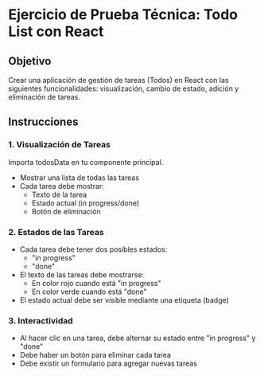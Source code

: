 # Ejercicio de Prueba Técnica: Todo List con React

## Objetivo

Crear una aplicación de gestión de tareas (Todos) en React con las siguientes funcionalidades: visualización, cambio de estado, adición y eliminación de tareas.

## Instrucciones

### 1. Visualización de Tareas

Importa todosData en tu componente principal.

- Mostrar una lista de todas las tareas
- Cada tarea debe mostrar:
  - Texto de la tarea
  - Estado actual (in progress/done)
  - Botón de eliminación

### 2. Estados de las Tareas

- Cada tarea debe tener dos posibles estados:
  - "in progress"
  - "done"
- El texto de las tareas debe mostrarse:
  - En color rojo cuando está "in progress"
  - En color verde cuando está "done"
- El estado actual debe ser visible mediante una etiqueta (badge)

### 3. Interactividad

- Al hacer clic en una tarea, debe alternar su estado entre "in progress" y "done"
- Debe haber un botón para eliminar cada tarea
- Debe existir un formulario para agregar nuevas tareas